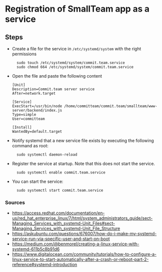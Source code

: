 # Registration of SmallTeam app as a service

## Steps

- Create a file for the service in `/etc/systemd/system` with the right permissions
  ```
    sudo touch /etc/systemd/system/commit.team.service
    sudo chmod 664 /etc/systemd/system/commit.team.service
  ```
- Open the file and paste the following content
  ```
  [Unit]
  Description=Commit.team server service
  After=network.target

  [Service]
  ExecStart=/usr/bin/node /home/committeam/commit.team/smallteam/www-server/backend/index.js
  Type=simple
  User=committeam

  [Install]
  WantedBy=default.target
  ```
- Notify systemd that a new service file exists by executing the following command as root:
  ```
    sudo systemctl daemon-reload
  ```
- Register the service at startup. Note that this does not start the service.
  ```
    sudo systemctl enable commit.team.service
  ```
- You can start the service:
  ```
    sudo systemctl start commit.team.service
  ```

### Sources
- https://access.redhat.com/documentation/en-us/red_hat_enterprise_linux/7/html/system_administrators_guide/sect-Managing_Services_with_systemd-Unit_Files#sect-Managing_Services_with_systemd-Unit_File_Structure
- https://askubuntu.com/questions/676007/how-do-i-make-my-systemd-service-run-via-specific-user-and-start-on-boot
- https://medium.com/@benmorel/creating-a-linux-service-with-systemd-611b5c8b91d6
- https://www.digitalocean.com/community/tutorials/how-to-configure-a-linux-service-to-start-automatically-after-a-crash-or-reboot-part-2-reference#systemd-introduction
